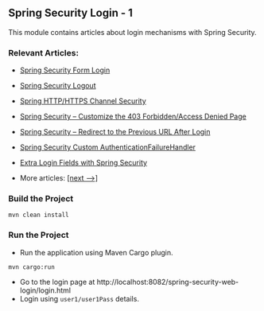 ## Spring Security Login - 1

This module contains articles about login mechanisms with Spring Security.

### Relevant Articles:

- [Spring Security Form Login](docs/SpringSecurity_FormLogin.md)
- [Spring Security Logout](docs/SpringSecurity_Logout.md)
- [Spring HTTP/HTTPS Channel Security](docs/SpringSecurity_HttpsChannel.md)
- [Spring Security – Customize the 403 Forbidden/Access Denied Page](docs/SpringSecurity_Custom_AccessDeniedPage.md)
- [Spring Security – Redirect to the Previous URL After Login](docs/SpringSecurity_RedirectLogin.md)
- [Spring Security Custom AuthenticationFailureHandler](docs/SpringSecurity_Custom_AuthenticationFailureHandler.md)
- [Extra Login Fields with Spring Security]()

- More articles: [[next -->]](../spring-security-web-login-2/README.md)

### Build the Project

```
mvn clean install
```

### Run the Project

- Run the application using Maven Cargo plugin.

```
mvn cargo:run
```

- Go to the login page at http://localhost:8082/spring-security-web-login/login.html
- Login using ```user1/user1Pass``` details.